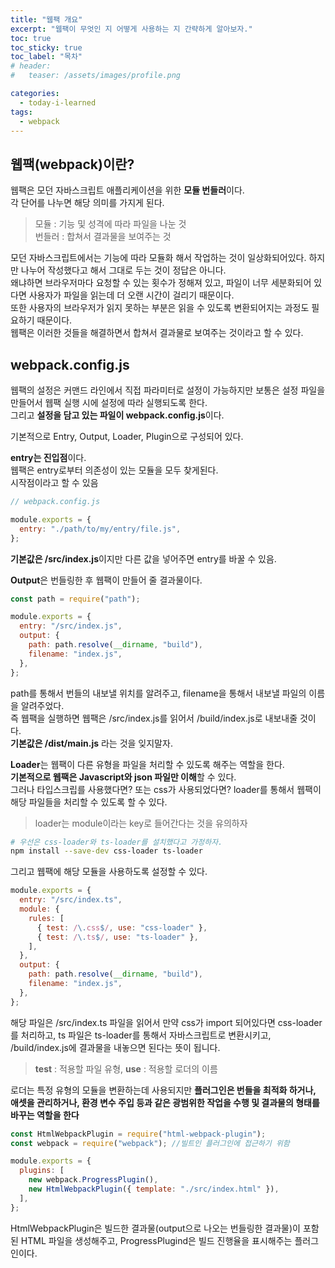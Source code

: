 ```yaml
---
title: "웹팩 개요"
excerpt: "웹팩이 무엇인 지 어떻게 사용하는 지 간략하게 알아보자."
toc: true
toc_sticky: true
toc_label: "목차"
# header:
#   teaser: /assets/images/profile.png

categories:
  - today-i-learned
tags:
  - webpack
---
```


## 웹팩(webpack)이란?

웹팩은 모던 자바스크립트 애플리케이션을 위한 **모듈 번들러**이다.  
각 단어를 나누면 해당 의미를 가지게 된다.

> 모듈 : 기능 및 성격에 따라 파일을 나눈 것  
> 번들러 : 합쳐서 결과물을 보여주는 것

모던 자바스크립트에서는 기능에 따라 모듈화 해서 작업하는 것이 일상화되어있다.
하지만 나누어 작성했다고 해서 그대로 두는 것이 정답은 아니다.  
왜냐하면 브라우저마다 요청할 수 있는 횟수가 정해져 있고, 파일이 너무 세분화되어 있다면 사용자가 파일을 읽는데 더 오랜 시간이 걸리기 때문이다.  
또한 사용자의 브라우저가 읽지 못하는 부분은 읽을 수 있도록 변환되어지는 과정도 필요하기 때문이다.  
웹팩은 이러한 것들을 해결하면서 합쳐서 결과물로 보여주는 것이라고 할 수 있다.

## webpack.config.js

웹팩의 설정은 커맨드 라인에서 직접 파라미터로 설정이 가능하지만 보통은 설정 파일을 만들어서 웹팩 실행 시에 설정에 따라 실행되도록 한다.  
그리고 **설정을 담고 있는 파일이 webpack.config.js**이다.

기본적으로 Entry, Output, Loader, Plugin으로 구성되어 있다.

**entry는 진입점**이다.  
웹팩은 entry로부터 의존성이 있는 모듈을 모두 찾게된다.  
시작점이라고 할 수 있음

```js
// webpack.config.js

module.exports = {
  entry: "./path/to/my/entry/file.js",
};
```

**기본값은 /src/index.js**이지만 다른 값을 넣어주면 entry를 바꿀 수 있음.

**Output**은 번들링한 후 웹팩이 만들어 줄 결과물이다.

```js
const path = require("path");

module.exports = {
  entry: "/src/index.js",
  output: {
    path: path.resolve(__dirname, "build"),
    filename: "index.js",
  },
};
```

path를 통해서 번들의 내보낼 위치를 알려주고, filename을 통해서 내보낼 파일의 이름을 알려주었다.  
즉 웹팩을 실행하면 웹팩은 /src/index.js를 읽어서 /build/index.js로 내보내줄 것이다.  
**기본값은 /dist/main.js** 라는 것을 잊지말자.

**Loader**는 웹팩이 다른 유형을 파일을 처리할 수 있도록 해주는 역할을 한다.  
**기본적으로 웹팩은 Javascript와 json 파일만 이해**할 수 있다.  
그러나 타입스크립를 사용했다면? 또는 css가 사용되었다면? loader를 통해서 웹팩이 해당 파일들을 처리할 수 있도록 할 수 있다.

> loader는 module이라는 key로 들어간다는 것을 유의하자

```bash
# 우선은 css-loader와 ts-loader를 설치했다고 가정하자.
npm install --save-dev css-loader ts-loader
```

그리고 웹팩에 해당 모듈을 사용하도록 설정할 수 있다.

```js
module.exports = {
  entry: "/src/index.ts",
  module: {
    rules: [
      { test: /\.css$/, use: "css-loader" },
      { test: /\.ts$/, use: "ts-loader" },
    ],
  },
  output: {
    path: path.resolve(__dirname, "build"),
    filename: "index.js",
  },
};
```

해당 파일은 /src/index.ts 파일을 읽어서 만약 css가 import 되어있다면 css-loader를 처리하고, ts 파일은 ts-loader를 통해서 자바스크립트로 변환시키고, /build/index.js에 결과물을 내놓으면 된다는 뜻이 됩니다.

> **test** : 적용할 파일 유형, **use** : 적용할 로더의 이름

로더는 특정 유형의 모듈을 변환하는데 사용되지만 **플러그인은 번들을 최적화 하거나, 애셋을 관리하거나, 환경 변수 주입 등과 같은 광범위한 작업을 수행 및 결과물의 형태를 바꾸는 역할을 한다**

```js
const HtmlWebpackPlugin = require("html-webpack-plugin");
const webpack = require("webpack"); //빌트인 플러그인에 접근하기 위함

module.exports = {
  plugins: [
    new webpack.ProgressPlugin(),
    new HtmlWebpackPlugin({ template: "./src/index.html" }),
  ],
};
```

HtmlWebpackPlugin은 빌드한 결과물(output으로 나오는 번들링한 결과물)이 포함된 HTML 파일을 생성해주고, ProgressPlugind은 빌드 진행율을 표시해주는 플러그인이다.
